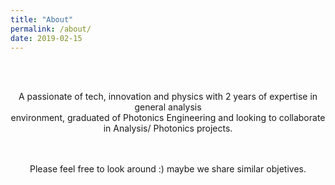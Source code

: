 ```yaml
---
title: "About"
permalink: /about/
date: 2019-02-15
---
```


<div align="center"> 
<br>





<br>

A passionate of tech, innovation and physics with 2 years of expertise in general analysis 
<br>
environment, graduated of Photonics Engineering and looking to collaborate in Analysis/ 
Photonics projects.

<br>
<br>
Please feel free to look around :) maybe we share similar objetives.

<br>

</div>
